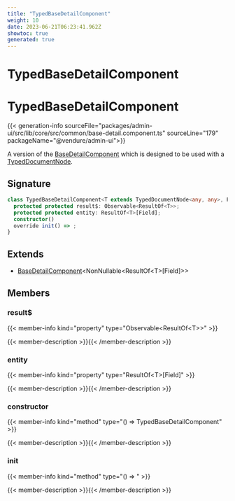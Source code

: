 ```yaml
---
title: "TypedBaseDetailComponent"
weight: 10
date: 2023-06-21T06:23:41.962Z
showtoc: true
generated: true
---
```

<!-- This file was generated from the Vendure source. Do not modify. Instead, re-run the "docs:build" script -->

# TypedBaseDetailComponent
<div class="symbol">


# TypedBaseDetailComponent

{{< generation-info sourceFile="packages/admin-ui/src/lib/core/src/common/base-detail.component.ts" sourceLine="179" packageName="@vendure/admin-ui">}}

A version of the <a href='/admin-ui-api/list-detail-views/base-detail-component#basedetailcomponent'>BaseDetailComponent</a> which is designed to be used with a
[TypedDocumentNode](https://the-guild.dev/graphql/codegen/plugins/typescript/typed-document-node).

## Signature

```TypeScript
class TypedBaseDetailComponent<T extends TypedDocumentNode<any, any>, Field extends keyof ResultOf<T>> extends BaseDetailComponent<NonNullable<ResultOf<T>[Field]>> {
  protected protected result$: Observable<ResultOf<T>>;
  protected protected entity: ResultOf<T>[Field];
  constructor()
  override init() => ;
}
```
## Extends

 * <a href='/admin-ui-api/list-detail-views/base-detail-component#basedetailcomponent'>BaseDetailComponent</a>&#60;NonNullable&#60;ResultOf&#60;T&#62;[Field]&#62;&#62;


## Members

### result$

{{< member-info kind="property" type="Observable&#60;ResultOf&#60;T&#62;&#62;"  >}}

{{< member-description >}}{{< /member-description >}}

### entity

{{< member-info kind="property" type="ResultOf&#60;T&#62;[Field]"  >}}

{{< member-description >}}{{< /member-description >}}

### constructor

{{< member-info kind="method" type="() => TypedBaseDetailComponent"  >}}

{{< member-description >}}{{< /member-description >}}

### init

{{< member-info kind="method" type="() => "  >}}

{{< member-description >}}{{< /member-description >}}


</div>
